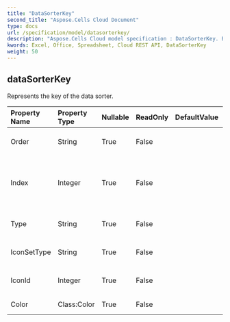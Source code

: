 ```yaml
---
title: "DataSorterKey"
second_title: "Aspose.Cells Cloud Document"
type: docs
url: /specification/model/datasorterkey/
description: "Aspose.Cells Cloud model specification : DataSorterKey. Effortlessly handle Excel and other spreadsheet documents with features like opening, generating, editing, splitting, merging, comparing, and converting."
kwords: Excel, Office, Spreadsheet, Cloud REST API, DataSorterKey
weight: 50
---
```


## **dataSorterKey**

Represents the key of the data sorter.  

| Property Name | Property Type | Nullable |  ReadOnly | DefaultValue | Description | 
| :- | :- | :- |:- |  :- | :- |
| Order | String | True |  False |  | Indicates the order of sorting.  |  
| Index | Integer | True |  False |  | Gets the sorted column index(absolute position, column A is 0, B is 1, ...).  |  
| Type | String | True |  False |  | Represents the type of sorting.  |  
| IconSetType | String | True |  False |  | Represents the icon set type.  |  
| IconId | Integer | True |  False |  | Represents the id of the icon set type.  |  
| Color | Class:Color | True |  False |  | Gets the sorted color.  |  

